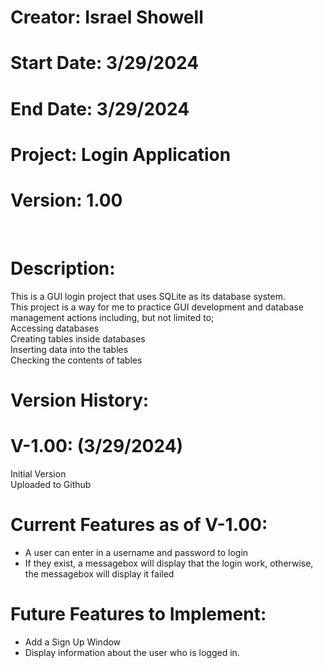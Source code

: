 # Creator: Israel Showell
# Start Date: 3/29/2024
# End Date: 3/29/2024
# Project: Login Application
# Version: 1.00

<br>

# Description: 
This is a GUI login project that uses SQLite as its database system. <br>
This project is a way for me to practice GUI development and database management actions including, but not limited to; <br>
Accessing databases <br> Creating tables inside databases <br>Inserting data into the tables <br> Checking the contents of tables

# Version History:
# V-1.00: (3/29/2024)
Initial Version <br>
Uploaded to Github


# Current Features as of V-1.00:
- A user can enter in a username and password to login
- If they exist, a messagebox will display that the login work, otherwise, the messagebox will display it failed

# Future Features to Implement:
- Add a Sign Up Window
- Display information about the user who is logged in.
